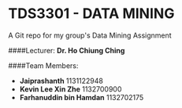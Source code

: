 # TDS3301 - DATA MINING
A Git repo for my group's Data Mining Assignment

####Lecturer:
__Dr. Ho Chiung Ching__

####Team Members:
+ __Jaiprashanth__ 1131122948  
+ __Kevin Lee Xin Zhe__ 1132700900  
+ __Farhanuddin bin Hamdan__ 1132702175  
